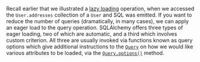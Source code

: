 Recall earlier that we illustrated a [lazy loading](http://docs.sqlalchemy.org/glossary.html#term-lazy-loading) operation, when we accessed the `User.addresses` collection of a `User` and SQL was emitted. If you want to reduce the number of queries (dramatically, in many cases), we can apply an eager load to the query operation. SQLAlchemy offers three types of eager loading, two of which are automatic, and a third which involves custom criterion. All three are usually invoked via functions known as query options which give additional instructions to the [`Query`](http://docs.sqlalchemy.org/query.html#sqlalchemy.orm.query.Query "sqlalchemy.orm.query.Query") on how we would like various attributes to be loaded, via the [`Query.options()`](http://docs.sqlalchemy.org/query.html#sqlalchemy.orm.query.Query.options "sqlalchemy.orm.query.Query.options") method.
